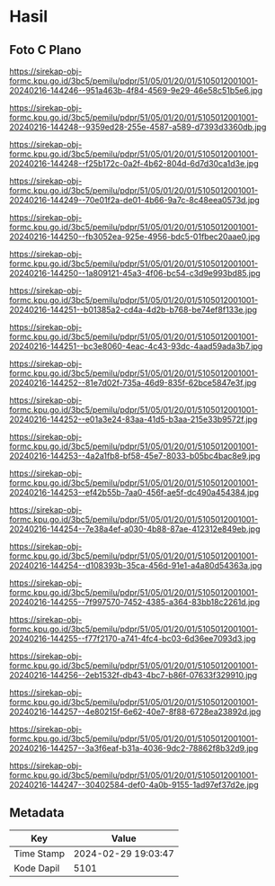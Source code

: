 # Hasil

## Foto C Plano

https://sirekap-obj-formc.kpu.go.id/3bc5/pemilu/pdpr/51/05/01/20/01/5105012001001-20240216-144246--951a463b-4f84-4569-9e29-46e58c51b5e6.jpg

https://sirekap-obj-formc.kpu.go.id/3bc5/pemilu/pdpr/51/05/01/20/01/5105012001001-20240216-144248--9359ed28-255e-4587-a589-d7393d3360db.jpg

https://sirekap-obj-formc.kpu.go.id/3bc5/pemilu/pdpr/51/05/01/20/01/5105012001001-20240216-144248--f25b172c-0a2f-4b62-804d-6d7d30ca1d3e.jpg

https://sirekap-obj-formc.kpu.go.id/3bc5/pemilu/pdpr/51/05/01/20/01/5105012001001-20240216-144249--70e01f2a-de01-4b66-9a7c-8c48eea0573d.jpg

https://sirekap-obj-formc.kpu.go.id/3bc5/pemilu/pdpr/51/05/01/20/01/5105012001001-20240216-144250--fb3052ea-925e-4956-bdc5-01fbec20aae0.jpg

https://sirekap-obj-formc.kpu.go.id/3bc5/pemilu/pdpr/51/05/01/20/01/5105012001001-20240216-144250--1a809121-45a3-4f06-bc54-c3d9e993bd85.jpg

https://sirekap-obj-formc.kpu.go.id/3bc5/pemilu/pdpr/51/05/01/20/01/5105012001001-20240216-144251--b01385a2-cd4a-4d2b-b768-be74ef8f133e.jpg

https://sirekap-obj-formc.kpu.go.id/3bc5/pemilu/pdpr/51/05/01/20/01/5105012001001-20240216-144251--bc3e8060-4eac-4c43-93dc-4aad59ada3b7.jpg

https://sirekap-obj-formc.kpu.go.id/3bc5/pemilu/pdpr/51/05/01/20/01/5105012001001-20240216-144252--81e7d02f-735a-46d9-835f-62bce5847e3f.jpg

https://sirekap-obj-formc.kpu.go.id/3bc5/pemilu/pdpr/51/05/01/20/01/5105012001001-20240216-144252--e01a3e24-83aa-41d5-b3aa-215e33b9572f.jpg

https://sirekap-obj-formc.kpu.go.id/3bc5/pemilu/pdpr/51/05/01/20/01/5105012001001-20240216-144253--4a2a1fb8-bf58-45e7-8033-b05bc4bac8e9.jpg

https://sirekap-obj-formc.kpu.go.id/3bc5/pemilu/pdpr/51/05/01/20/01/5105012001001-20240216-144253--ef42b55b-7aa0-456f-ae5f-dc490a454384.jpg

https://sirekap-obj-formc.kpu.go.id/3bc5/pemilu/pdpr/51/05/01/20/01/5105012001001-20240216-144254--7e38a4ef-a030-4b88-87ae-412312e849eb.jpg

https://sirekap-obj-formc.kpu.go.id/3bc5/pemilu/pdpr/51/05/01/20/01/5105012001001-20240216-144254--d108393b-35ca-456d-91e1-a4a80d54363a.jpg

https://sirekap-obj-formc.kpu.go.id/3bc5/pemilu/pdpr/51/05/01/20/01/5105012001001-20240216-144255--7f997570-7452-4385-a364-83bb18c2261d.jpg

https://sirekap-obj-formc.kpu.go.id/3bc5/pemilu/pdpr/51/05/01/20/01/5105012001001-20240216-144255--f77f2170-a741-4fc4-bc03-6d36ee7093d3.jpg

https://sirekap-obj-formc.kpu.go.id/3bc5/pemilu/pdpr/51/05/01/20/01/5105012001001-20240216-144256--2eb1532f-db43-4bc7-b86f-07633f329910.jpg

https://sirekap-obj-formc.kpu.go.id/3bc5/pemilu/pdpr/51/05/01/20/01/5105012001001-20240216-144257--4e80215f-6e62-40e7-8f88-6728ea23892d.jpg

https://sirekap-obj-formc.kpu.go.id/3bc5/pemilu/pdpr/51/05/01/20/01/5105012001001-20240216-144257--3a3f6eaf-b31a-4036-9dc2-78862f8b32d9.jpg

https://sirekap-obj-formc.kpu.go.id/3bc5/pemilu/pdpr/51/05/01/20/01/5105012001001-20240216-144247--30402584-def0-4a0b-9155-1ad97ef37d2e.jpg


## Metadata

| Key        | Value               |
| ---------- | ------------------- |
| Time Stamp | 2024-02-29 19:03:47 |
| Kode Dapil | 5101                |



